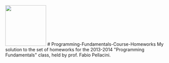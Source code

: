 <img src="./Python.ico" width="128"/>
# Programming-Fundamentals-Course-Homeworks
My solution to the set of homeworks for the 2013-2014 "Programming Fundamentals" class, held by prof. Fabio Pellacini.
